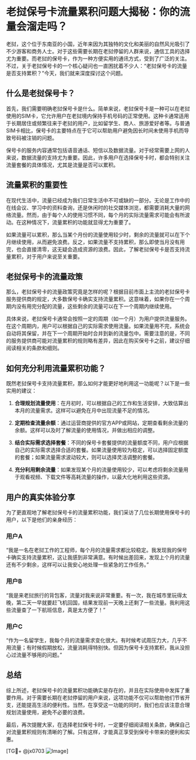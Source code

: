 # 老挝保号卡流量累积问题大揭秘：你的流量会溜走吗？

老挝，这个位于东南亚的小国，近年来因为其独特的文化和美丽的自然风光吸引了不少游客和商务人士。对于这些需要长期在老挝停留的人群来说，通信工具的选择尤为重要。而老挝的保号卡，作为一种方便实用的通讯方式，受到了广泛的关注。不过，关于老挝保号卡的一个核心疑问也一直困扰着不少人：“老挝保号卡的流量是否支持累积？”今天，我们就来深度探讨这个问题。

## 什么是老挝保号卡？

首先，我们需要明确老挝保号卡是什么。简单来说，老挝保号卡是一种可以在老挝使用的SIM卡，它允许用户在老挝境内保持手机号码的正常使用。这种卡通常适用于长期居住或频繁往来于老挝的用户，比如留学生、商人、旅游爱好者等。与普通SIM卡相比，保号卡的主要特点在于它可以帮助用户避免因长时间未使用手机而导致号码被注销的问题。

保号卡的服务内容通常包括语音通话、短信以及数据流量。对于经常需要上网的人来说，数据流量的支持尤为重要。因此，许多用户在选择保号卡时，都会特别关注流量套餐的具体情况，尤其是流量是否可以累积。

## 流量累积的重要性

在现代生活中，流量已经成为我们日常生活中不可或缺的一部分。无论是工作中的在线会议、学习中的资料查询，还是休闲时的社交媒体浏览，都需要消耗大量的网络流量。然而，由于每个人的使用习惯不同，每个月的实际流量需求可能会有所波动。在这种情况下，流量累积的功能就显得尤为重要了。

如果流量可以累积，那么当某个月份的流量使用较少时，剩余的流量就可以在下个月继续使用，从而避免浪费。反之，如果流量不支持累积，那么即使当月没有用完，也会直接清零，这无疑会造成资源的浪费。因此，了解老挝保号卡是否支持流量累积，对于用户来说至关重要。

## 老挝保号卡的流量政策

那么，老挝保号卡的流量政策究竟是怎样的呢？根据目前市面上主流的老挝保号卡服务提供商的规定，大多数保号卡确实支持流量累积。这意味着，如果你在一个周期内没有用完分配的流量，这些剩余的流量可以在下一个周期内继续使用。

具体来说，老挝保号卡通常会按照一定的周期（如一个月）为用户提供流量服务。在这个周期内，用户可以根据自己的实际需求使用流量。如果流量用不完，系统会自动将其保留，并在下一个周期开始时合并到新的流量包中。需要注意的是，不同的服务提供商可能对流量累积的规则略有差异，因此在购买保号卡之前，建议仔细阅读相关的条款和细则。

## 如何充分利用流量累积功能？

既然老挝保号卡支持流量累积，那么如何才能更好地利用这一功能呢？以下是一些实用的建议：

1. **合理规划流量使用**：在月初时，可以根据自己的工作和生活安排，大致估算出本月的流量需求。这样可以避免在月中出现流量不足的情况。

2. **定期检查流量余额**：通过运营商提供的官方APP或网站，定期查看剩余流量的余额。这样可以及时了解流量的使用情况，并做出相应的调整。

3. **结合实际需求选择套餐**：不同的保号卡套餐提供的流量额度不同，用户应根据自己的实际需求选择合适的套餐。如果流量使用较为稳定，可以选择固定额度的套餐；如果流量需求波动较大，则可以选择灵活调整的套餐。

4. **充分利用剩余流量**：如果发现某个月的流量使用较少，可以考虑将剩余流量用于观看视频、下载文件等高耗流量的操作，以最大化地利用这些资源。

## 用户的真实体验分享

为了更直观地了解老挝保号卡的流量累积功能，我们采访了几位长期使用保号卡的用户，以下是他们的亲身经历：

### 用户A
“我是一名在老挝工作的工程师，每个月的流量需求都比较稳定。我发现我的保号卡确实支持流量累积，这让我感到非常满意。有时候出差回来，发现上个月的流量还有不少剩余，这样可以让我安心地处理一些紧急的工作任务。”

### 用户B
“我是来老挝旅行的背包客，流量对我来说非常重要。有一次，我在城市里玩得太晚，第二天一早就要赶飞机回国，结果发现前一天晚上还剩了一些流量。我利用这些流量查了一下航班信息，真是太方便了！”

### 用户C
“作为一名留学生，我每个月的流量需求变化很大。有时候考试周压力大，几乎不用流量；有时候假期放松，流量消耗得特别快。但因为保号卡支持累积，我从没担心过流量不够用的问题。”

## 总结

综上所述，老挝保号卡的流量累积功能确实是存在的，并且在实际使用中发挥了重要作用。对于需要长期在老挝停留的用户来说，这项功能不仅可以帮助他们节省开支，还能提高生活的便利性。当然，在享受这一功能的同时，我们也应该注意合理规划流量使用，避免不必要的浪费。

最后，再次提醒大家，在选择老挝保号卡时，一定要仔细阅读相关条款，确保自己对流量累积规则有清晰的了解。只有这样，才能真正享受到保号卡带来的便利和实惠。

[TG💪+ @jx0703 ![Image](https://github.com/user-attachments/assets/dbca1d08-cadb-493c-b0ec-ad6f7a83f270)]